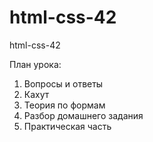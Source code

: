 # html-css-42
html-css-42

План урока:

1. Вопросы и ответы
2. Кахут
3. Теория по формам
4. Разбор домашнего задания
5. Практическая часть